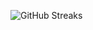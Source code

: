![GitHub Streaks](https://github-streaks-mqc9.onrender.com/streak/happilli/image?theme=midnight&cache_bust=1743240623&lang=ja)
